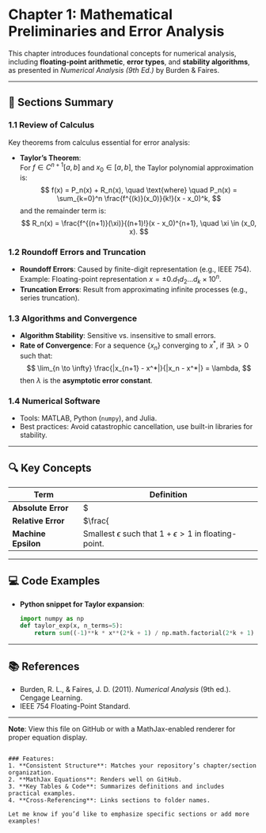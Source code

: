 # Chapter 1: Mathematical Preliminaries and Error Analysis

This chapter introduces foundational concepts for numerical analysis, including **floating-point arithmetic**, **error types**, and **stability algorithms**, as presented in *Numerical Analysis (9th Ed.)* by Burden & Faires. 

---

## 📖 Sections Summary

### 1.1 Review of Calculus
Key theorems from calculus essential for error analysis:
- **Taylor’s Theorem**:  
  For $f \in C^{n+1}[a, b]$ and $x_0 \in [a, b]$, the Taylor polynomial approximation is:
  $$
  f(x) = P_n(x) + R_n(x), \quad \text{where} \quad P_n(x) = \sum_{k=0}^n \frac{f^{(k)}(x_0)}{k!}(x - x_0)^k,
  $$
  and the remainder term is:
  $$
  R_n(x) = \frac{f^{(n+1)}(\xi)}{(n+1)!}(x - x_0)^{n+1}, \quad \xi \in (x_0, x).
  $$

### 1.2 Roundoff Errors and Truncation
- **Roundoff Errors**: Caused by finite-digit representation (e.g., IEEE 754).  
  Example: Floating-point representation $x = \pm 0.d_1d_2 \dots d_k \times 10^n$.
- **Truncation Errors**: Result from approximating infinite processes (e.g., series truncation).

### 1.3 Algorithms and Convergence
- **Algorithm Stability**: Sensitive vs. insensitive to small errors.  
- **Rate of Convergence**: For a sequence $\{x_n\}$ converging to $x^*$, if $\exists \lambda > 0$ such that:
  $$
  \lim_{n \to \infty} \frac{|x_{n+1} - x^*|}{|x_n - x^*|} = \lambda,
  $$
  then $\lambda$ is the **asymptotic error constant**.

### 1.4 Numerical Software
- Tools: MATLAB, Python (`numpy`), and Julia.  
- Best practices: Avoid catastrophic cancellation, use built-in libraries for stability.

---

## 🔍 Key Concepts
| Term               | Definition                                                                 |
|--------------------|---------------------------------------------------------------------------|
| **Absolute Error** | $|x - \hat{x}|$ where $x$ is exact, $\hat{x}$ is approximation.          |
| **Relative Error** | $\frac{|x - \hat{x}|}{|x|}$ (if $x \neq 0$).                              |
| **Machine Epsilon** | Smallest $\epsilon$ such that $1 + \epsilon > 1$ in floating-point.     |

---

## 💻 Code Examples
- **Python snippet for Taylor expansion**:
  ```python
  import numpy as np
  def taylor_exp(x, n_terms=5):
      return sum((-1)**k * x**(2*k + 1) / np.math.factorial(2*k + 1) for k in range(n_terms))
  ```

---

## 📚 References
- Burden, R. L., & Faires, J. D. (2011). *Numerical Analysis* (9th ed.). Cengage Learning.  
- IEEE 754 Floating-Point Standard.

---

**Note**: View this file on GitHub or with a MathJax-enabled renderer for proper equation display. 
```

### Features:
1. **Consistent Structure**: Matches your repository’s chapter/section organization.
2. **MathJax Equations**: Renders well on GitHub.
3. **Key Tables & Code**: Summarizes definitions and includes practical examples.
4. **Cross-Referencing**: Links sections to folder names.

Let me know if you’d like to emphasize specific sections or add more examples!
